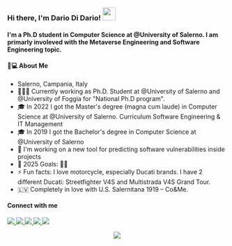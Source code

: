 ### Hi there, I'm Dario Di Dario! <img src="https://raw.githubusercontent.com/MartinHeinz/MartinHeinz/master/wave.gif" width="30px">

#### I'm a Ph.D student in Computer Science at @University of Salerno. I am primarly involeved with the Metaverse Engineering and Software Engineering topic.

#### 👨💻 About Me
- Salerno, Campania, Italy
- 🧑🏻‍🔬 Currently working as Ph.D. Student at @University of Salerno and @University of Foggia for "National Ph.D program".
- 🎓 In 2022 I got the Master's degree (magna cum laude) in Computer Science at @University of Salerno. Curriculum Software Engineering & IT Management
- 🎓 In 2019 I got the Bachelor's degree in Computer Science at @University of Salerno
- 🔭 I'm working on a new tool for predicting software vulnerabilities inside projects
- 🥅 2025 Goals: 🤫🚀
- ⚡ Fun facts: I love motorcycle, especially Ducati brands. I have 2 different Ducati: Streetfighter V4S and Multistrada V4S Grand Tour.
- 🇱🇻 Completely in love with U.S. Salernitana 1919 – Co&Me.

#### Connect with me 
<a href = "https://www.facebook.com/dario.didario.3/"><img src="https://img.icons8.com/ios-glyphs/30/000000/facebook.png"/>
<a href = "https://www.instagram.com/dario_07_seven/"><img src="https://img.icons8.com/ios-glyphs/30/000000/instagram-new.png"/>
<a href = "https://it.linkedin.com/in/dario-di-dario-1a0887172"><img src="https://img.icons8.com/ios-glyphs/30/000000/linkedin.png"/>
<a href = "mailto:dariodidario97@gmail.com"><img src="https://img.icons8.com/ios-glyphs/30/000000/gmail.png"/>
<a href = "mailto:d.didario@studenti.unisa.it"><img src="https://img.icons8.com/ios-glyphs/30/000000/gmail.png"/>
  
<p align = "center">
  <img src = "https://komarev.com/ghpvc/?username=Dariucc07&color=red">
</p>
<!--
**Dariucc07/dariucc07** is a ✨ _special_ ✨ repository because its `README.md` (this file) appears on your GitHub profile.

Here are some ideas to get you started:

- 🔭 I’m currently working on ...
- 🌱 I’m currently learning ...
- 👯 I’m looking to collaborate on ...
- 🤔 I’m looking for help with ...
- 💬 Ask me about ...
- 📫 How to reach me: ...
- 😄 Pronouns: ...
- ⚡ Fun fact: ...
-->
